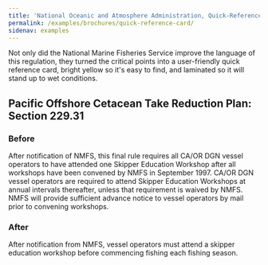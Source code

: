 ```yaml
---
title: 'National Oceanic and Atmosphere Administration, Quick-Reference Card'
permalink: /examples/brochures/quick-reference-card/
sidenav: examples
---
```


Not only did the National Marine Fisheries Service improve the language of this regulation, they turned the critical points into a user-friendly quick reference card, bright yellow so it's easy to find, and laminated so it will stand up to wet conditions.

## Pacific Offshore Cetacean Take Reduction Plan: Section 229.31

### Before

After notification of NMFS, this final rule requires all CA/OR DGN vessel operators to have attended one Skipper Education Workshop after all workshops have been convened by NMFS in September 1997. CA/OR DGN vessel operators are required to attend Skipper Education Workshops at annual intervals thereafter, unless that requirement is waived by NMFS. NMFS will provide sufficient advance notice to vessel operators by mail prior to convening workshops.

### After

After notification from NMFS, vessel operators must attend a skipper education workshop before commencing fishing each fishing season.
